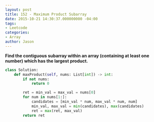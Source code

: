 ```yaml
---
layout: post
title: 152 - Maximum Product Subarray
date: 2015-10-21 14:30:37.000000000 -04:00
tags:
- Leetcode
categories:
- Array
author: Jason
---
```

**Find the contiguous subarray within an array (containing at least one number) which has the largest product.**


``` python
class Solution:
    def maxProduct(self, nums: List[int]) -> int:
        if not nums:
            return 0

        ret = min_val = max_val = nums[0]
        for num in nums[1:]:
            candidates = [min_val * num, max_val * num, num]
            min_val, max_val = min(candidates), max(candidates)
            ret = max(ret, max_val)
        return ret
```

